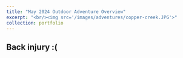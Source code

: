 ```yaml
---
title: "May 2024 Outdoor Adventure Overview"
excerpt: "<br/><img src='/images/adventures/copper-creek.JPG'>"
collection: portfolio
---
```


## Back injury :(